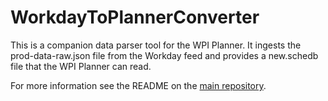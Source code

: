 # WorkdayToPlannerConverter

This is a companion data parser tool for the WPI Planner. It ingests the prod-data-raw.json file from the Workday feed and provides a new.schedb file that the WPI Planner can read.

For more information see the README on the [main repository](https://github.com/Jmckeen8/wpiplanner). 
